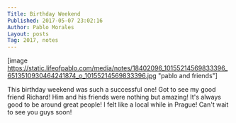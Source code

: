 ```yaml
---
Title: Birthday Weekend
Published: 2017-05-07 23:02:16
Author: Pablo Morales
Layout: posts
Tag: 2017, notes
---
```

[image https://static.lifeofpablo.com/media/notes/18402096_10155214569833396_6513510930464241874_o_10155214569833396.jpg "pablo and friends"]

This birthday weekend was such a successful one! Got to see my good friend Richard! Him and his friends were nothing but amazing! It's always good to be around great people! I felt like a local while in Prague​! Can't wait to see you guys soon!
